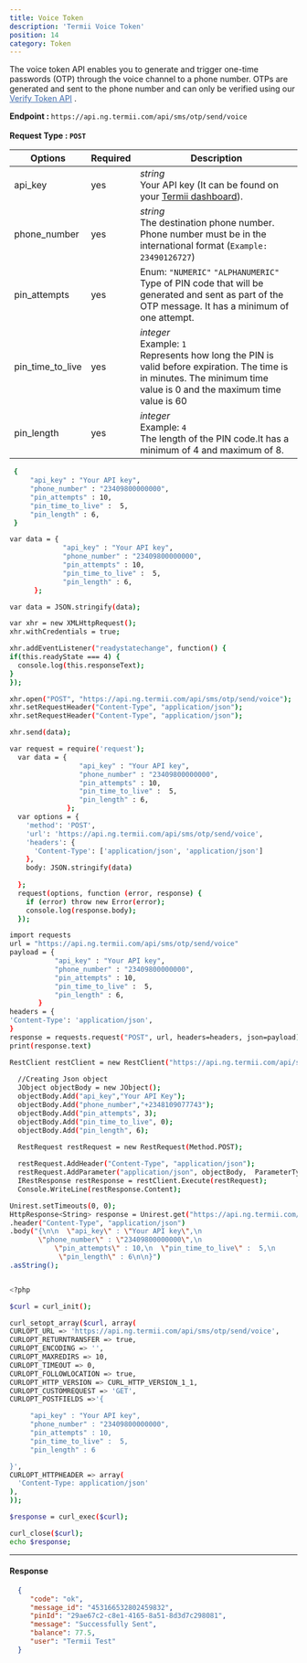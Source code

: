 ```yaml
---
title: Voice Token
description: 'Termii Voice Token'
position: 14
category: Token
---
```


The voice token API enables you to generate and trigger one-time passwords (OTP) through the voice channel to a phone number. OTPs are generated and sent to the phone number and can only be verified using our <a href="/verify-token"  target="_blank"  style="text-decoration=underline; cursor: pointer;  color: rgb(64, 109, 173);">Verify Token API</a> .

<b>Endpoint : </b>
`
https://api.ng.termii.com/api/sms/otp/send/voice
`<br><br> <b>Request Type : </b> **`POST`**


Options |Required| Description |
--- | --- | --- |
api_key |yes|*string*<br> Your API key (It can be found on your <a href="https://accounts.termii.com/#/" target="_blank" style="text-decoration:underline; cursor:pointer">Termii dashboard</a>). |
phone_number |yes |*string*<br> The destination phone number. Phone number must be in the international format (`Example: 23490126727`)|
pin_attempts |yes| Enum: `"NUMERIC"` `"ALPHANUMERIC"`<br> Type of PIN code that will be generated and sent as part of the OTP message. It has a minimum of one attempt. | 
pin_time_to_live |yes|*integer*<br>Example: `1`<br> Represents how long the PIN is valid before expiration. The time is in minutes. The minimum time value is 0 and the maximum time value is 60  | 
pin_length |yes|*integer*<br> Example: `4` <br> The length of the PIN code.It has a minimum of 4 and maximum of 8.| 


<code-group>
   <code-block label="JSON" active>

  ```bash
   {
       "api_key" : "Your API key",
       "phone_number" : "23409800000000",
       "pin_attempts" : 10,
       "pin_time_to_live" :  5,
       "pin_length" : 6,
   }
  ```

  </code-block>
  <code-block label="JavaScript">

  ```bash
 var data = {
               "api_key" : "Your API key",
               "phone_number" : "23409800000000",
               "pin_attempts" : 10,
               "pin_time_to_live" :  5,
               "pin_length" : 6,
        };

var data = JSON.stringify(data);

var xhr = new XMLHttpRequest();
xhr.withCredentials = true;

xhr.addEventListener("readystatechange", function() {
  if(this.readyState === 4) {
    console.log(this.responseText);
  }
});

xhr.open("POST", "https://api.ng.termii.com/api/sms/otp/send/voice");
xhr.setRequestHeader("Content-Type", "application/json");
xhr.setRequestHeader("Content-Type", "application/json");

xhr.send(data);


  ```

  </code-block>
 <code-block label="NodeJs" >

  ```bash
 var request = require('request');
    var data = {
                   "api_key" : "Your API key",
                   "phone_number" : "23409800000000",
                   "pin_attempts" : 10,
                   "pin_time_to_live" :  5,
                   "pin_length" : 6,
                };
    var options = {
      'method': 'POST',
      'url': 'https://api.ng.termii.com/api/sms/otp/send/voice',
      'headers': {
        'Content-Type': ['application/json', 'application/json']
      },
      body: JSON.stringify(data)
    
    };
    request(options, function (error, response) { 
      if (error) throw new Error(error);
      console.log(response.body);
    });

  ```

  </code-block>
 <code-block label="Python" >

  ```bash
import requests
url = "https://api.ng.termii.com/api/sms/otp/send/voice"
payload = {
             "api_key" : "Your API key",
             "phone_number" : "23409800000000",
             "pin_attempts" : 10,
             "pin_time_to_live" :  5,
             "pin_length" : 6,
         }
headers = {
  'Content-Type': 'application/json',
}
response = requests.request("POST", url, headers=headers, json=payload)
print(response.text)

   ```
  </code-block>

<code-block label="C#" >

  ```bash
RestClient restClient = new RestClient("https://api.ng.termii.com/api/sms/otp/send/voice");
    
    //Creating Json object
    JObject objectBody = new JObject();
    objectBody.Add("api_key","Your API Key");
    objectBody.Add("phone_number","+2348109077743");
    objectBody.Add("pin_attempts", 3);
    objectBody.Add("pin_time_to_live", 0);
    objectBody.Add("pin_length", 6);

    RestRequest restRequest = new RestRequest(Method.POST);
    
    restRequest.AddHeader("Content-Type", "application/json");
    restRequest.AddParameter("application/json", objectBody,  ParameterType.RequestBody);
    IRestResponse restResponse = restClient.Execute(restRequest);
    Console.WriteLine(restResponse.Content);  
  ```
  </code-block>
<code-block label="Java" >

  ```bash
 Unirest.setTimeouts(0, 0);
 HttpResponse<String> response = Unirest.get("https://api.ng.termii.com/api/sms/otp/send/voice")
  .header("Content-Type", "application/json")
  .body("{\n\n  \"api_key\" : \"Your API key\",\n    
         \"phone_number\" : \"23409800000000\",\n   
             \"pin_attempts\" : 10,\n  \"pin_time_to_live\" :  5,\n  
              \"pin_length\" : 6\n\n}")
  .asString();



  ```
  </code-block>
<code-block label="PHP" >

  ```bash
<?php

$curl = curl_init();

curl_setopt_array($curl, array(
  CURLOPT_URL => 'https://api.ng.termii.com/api/sms/otp/send/voice',
  CURLOPT_RETURNTRANSFER => true,
  CURLOPT_ENCODING => '',
  CURLOPT_MAXREDIRS => 10,
  CURLOPT_TIMEOUT => 0,
  CURLOPT_FOLLOWLOCATION => true,
  CURLOPT_HTTP_VERSION => CURL_HTTP_VERSION_1_1,
  CURLOPT_CUSTOMREQUEST => 'GET',
  CURLOPT_POSTFIELDS =>'{

       "api_key" : "Your API key",
       "phone_number" : "23409800000000",
       "pin_attempts" : 10,
       "pin_time_to_live" :  5,
       "pin_length" : 6

}',
  CURLOPT_HTTPHEADER => array(
    'Content-Type: application/json'
  ),
));

$response = curl_exec($curl);

curl_close($curl);
echo $response;

  ```
  </code-block>
</code-group>


<hr />


#### Response

```JSON
  {
     "code": "ok",
     "message_id": "453166532802459832",
     "pinId": "29ae67c2-c8e1-4165-8a51-8d3d7c298081",
     "message": "Successfully Sent",
     "balance": 77.5,
     "user": "Termii Test"
  }
```
